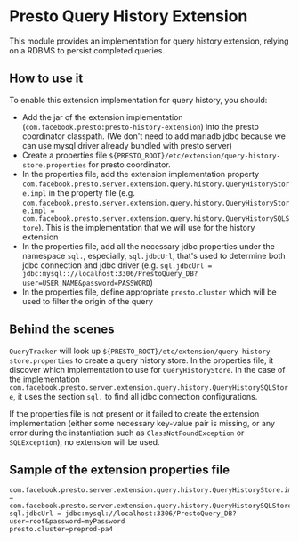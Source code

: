 # Presto Query History Extension

This module provides an implementation for query history extension, relying on a RDBMS to persist completed queries.

## How to use it

To enable this extension implementation for query history, you should:

* Add the jar of the extension implementation (`com.facebook.presto:presto-history-extension`) into the presto coordinator classpath. (We don't need to add mariadb jdbc because we can use mysql driver already bundled with presto server)
* Create a properties file `${PRESTO_ROOT}/etc/extension/query-history-store.properties` for presto coordinator.
* In the properties file, add the extension implementation property `com.facebook.presto.server.extension.query.history.QueryHistoryStore.impl` in the property file (e.g. `com.facebook.presto.server.extension.query.history.QueryHistoryStore.impl = com.facebook.presto.server.extension.query.history.QueryHistorySQLStore`). This is the implementation that we will use for the history extension
* In the properties file, add all the necessary jdbc properties under the namespace `sql.`, especially, `sql.jdbcUrl`, that's used to determine both jdbc connection and jdbc driver (e.g. `sql.jdbcUrl = jdbc:mysql:://localhost:3306/PrestoQuery_DB?user=USER_NAME&password=PASSWORD`)
* In the properties file, define appropriate `presto.cluster` which will be used to filter the origin of the query

## Behind the scenes

`QueryTracker` will look up `${PRESTO_ROOT}/etc/extension/query-history-store.properties` to create a query history store. In the properties file, it discover which implementation to use for `QueryHistoryStore`. In the case of the implementation `com.facebook.presto.server.extension.query.history.QueryHistorySQLStore`, it uses the section `sql.` to find all jdbc connection configurations.

If the properties file is not present or it failed to create the extension implementation (either some necessary key-value pair is missing, or any error during the instantiation such as `ClassNotFoundException` or `SQLException`), no extension will be used.

## Sample of the extension properties file

```
com.facebook.presto.server.extension.query.history.QueryHistoryStore.impl = com.facebook.presto.server.extension.query.history.QueryHistorySQLStore
sql.jdbcUrl = jdbc:mysql://localhost:3306/PrestoQuery_DB?user=root&password=myPassword
presto.cluster=preprod-pa4
```